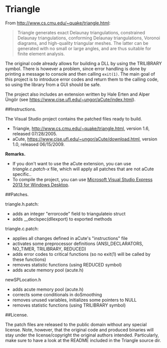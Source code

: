 Triangle
========

From http://www.cs.cmu.edu/~quake/triangle.html:
> Triangle generates exact Delaunay triangulations, constrained Delaunay triangulations, conforming Delaunay triangulations, Voronoi diagrams, and high-quality triangular meshes. The latter can be generated with no small or large angles, and are thus suitable for finite element analysis.

The original code already allows for building a DLL by using the TRILIBRARY symbol. There is however a problem, since error handling is done by printing a message to console and then calling ```exit(1)```. The main goal of this project is to introduce error codes and return them to the calling code, so using the library from a GUI should be safe.

The project also includes an extension written by Hale Erten and Alper Üngör (see https://www.cise.ufl.edu/~ungor/aCute/index.html).

##Instructions.

The Visual Studio project contains the patched files ready to build.

- Triangle, http://www.cs.cmu.edu/~quake/triangle.html, version 1.6, released 07/28/2005.
- aCute, https://www.cise.ufl.edu/~ungor/aCute/download.html, version 1.0, released 06/15/2009.


**Remarks.**
 - If you don't want to use the aCute extension, you can use *triangle.c.patch-x* file, which will apply all patches that are not aCute specific..
 - To compile the project, you can use [Microsoft Visual Studio Express 2013 for Windows Desktop](http://www.visualstudio.com/downloads/download-visual-studio-vs#d-express-windows-desktop).

##Patches.

triangle.h.patch:
 - adds an integer "errorcode" field to triangulateio struct
 - adds __declspec(dllexport) to exported methods
 
triangle.c.patch:
 - applies all changes defined in aCute's "instructions" file
 - activates some preprocessor definitions (ANSI_DECLARATORS, NO_TIMER, TRILIBRARY, REDUCED)
 - adds error codes to critical functions (so no exit(1) will be called by these functions)
 - removes statistic functions (using REDUCED symbol)
 - adds acute memory pool (acute.h)
 
newSPLocation.h
 - adds acute memory pool (acute.h)
 - corrects some conditionals in doSmoothing
 - removes unused variables, initializes some pointers to NULL
 - removes statistic functions (using TRILIBRARY symbol)

##License.

The patch files are released to the public domain without any special license. Note, however, that the original code and produced binaries will stay under the license/copyright the original authors intended. Particularly, make sure to have a look at the README included in the Triangle source dir.
